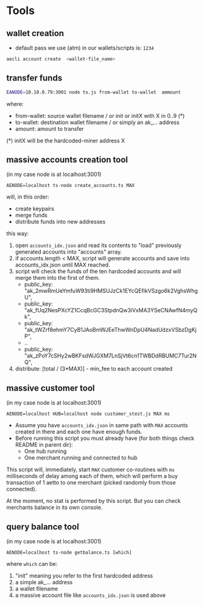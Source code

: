 # Tools

## wallet creation
 *  default pass we use (atm) in our wallets/scripts is: `1234`
```bash
aecli account create  <wallet-file_name>  
```

## transfer funds

```bash
EANODE=10.10.0.79:3001 node tx.js from-wallet to-wallet  ammount
```
where:
 - from-wallet: source wallet filename / or init or initX with X in 0..9 (*) 
 - to-wallet: destination wallet filename / or simply an ak_... address
 - amount: amount to transfer

(*) initX will be the hardcoded-miner address X


## massive accounts creation tool

(in my case node is at localhost:3001)

    AENODE=localhost ts-node create_accounts.ts MAX

will, in this order:

- create keypairs
- merge funds 
- distribute funds into new addresses

this way:

1. open `accounts_idx.json` and read its contents to "load" previously generated accounts into "accounts" array.
2. if accounts.length < MAX, script will generate accounts and save into accounts_idx.json until MAX reached.  
3. script will check the funds of the ten hardcoded accounts and will merge them into the first of them.
    * public_key: "ak_2mwRmUeYmfuW93ti9HMSUJzCk1EYcQEfikVSzgo6k2VghsWhgU",
    * public_key: "ak_fUq2NesPXcYZ1CcqBcGC3StpdnQw3iVxMA3YSeCNAwfN4myQk",
    * public_key: "ak_tWZrf8ehmY7CyB1JAoBmWJEeThwWnDpU4NadUdzxVSbzDgKjP",
    * ..
    * public_key: "ak_zPoY7cSHy2wBKFsdWJGXM7LnSjVt6cn1TWBDdRBUMC7Tur2NQ",
4. distribute:  [total / (3*MAX)] - min_fee  to each account created

## massive customer tool

(in my case node is at localhost:3001)

    AENODE=localhost HUB=localhost node customer_stest.js MAX ms

 * Assume you have `accounts_idx.json` in same path with `MAX` accounts created in there and each one have enough funds.
 * Before running this script you must already have (for both things check README in parent dir):
    * One hub running 
    * One merchant running and connected to hub
 
This script will, immediately, start `MAX` customer co-routines with `ms` milliseconds of delay among each of them, 
which will perform a buy transaction of 1 aetto to one merchant (picked randomly from those connected). 

At the moment, no stat is performed by this script.  But you can check merchants balance in its own console.

## query balance tool
(in my case node is at localhost:3001)

    AENODE=localhost ts-node getbalance.ts [which]

where `which` can be:

 1. "init" meaning you refer to the first hardcoded address 
 2. a simple ak_...  address
 3. a wallet filename
 4. a massive account file like `accounts_idx.json` is used above 

